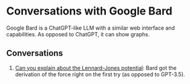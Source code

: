 # Conversations with Google Bard

Google Bard is a ChatGPT-like LLM with a similar web interface
and capabilities.  As opposed to ChatGPT, it can show graphs.


## Conversations

1. [Can you explain about the Lennard-Jones potential](https://g.co/bard/share/d9fda29c1e3c): Bard
   got the derivation of the force right on the first try (as opposed to GPT-3.5).
